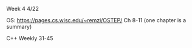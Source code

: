 Week 4 4/22

OS: 
https://pages.cs.wisc.edu/~remzi/OSTEP/
Ch 8-11 (one chapter is a summary)

C++ Weekly 31-45 
